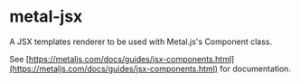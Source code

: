 # metal-jsx

A JSX templates renderer to be used with Metal.js's Component class.

See [https://metaljs.com/docs/guides/jsx-components.html](https://metaljs.com/docs/guides/jsx-components.html) for documentation.
